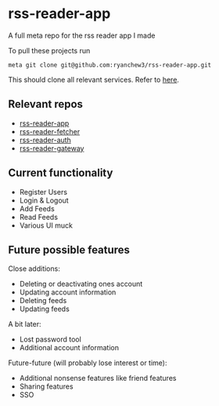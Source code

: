 # rss-reader-app
A full meta repo for the rss reader app I made

To pull these projects run 
```
meta git clone git@github.com:ryanchew3/rss-reader-app.git
```
This should clone all relevant services. Refer to [here](https://www.npmjs.com/package/meta).

## Relevant repos
- [rss-reader-app](https://github.com/ryanchew3/rss-reader-app)
- [rss-reader-fetcher](https://github.com/ryanchew3/rss-reader-fetcher)
- [rss-reader-auth](https://github.com/ryanchew3/rss-reader-auth)
- [rss-reader-gateway](https://github.com/ryanchew3/rss-reader-gateway)

## Current functionality
- Register Users
- Login & Logout
- Add Feeds
- Read Feeds
- Various UI muck

## Future possible features
Close additions:
- Deleting or deactivating ones account
- Updating account information
- Deleting feeds
- Updating feeds

A bit later:
- Lost password tool
- Additional account information

Future-future (will probably lose interest or time):
- Additional nonsense features like friend features
- Sharing features
- SSO
